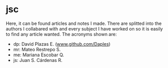 # jsc
Here, it can be found articles and notes I made. There are splitted into the authors I collabared with and every subject 
I have worked on so it is easily to find any article wanted. The acronyms shown are:

* dp: David Plazas E. (www.github.com/Daples)
* mr: Mateo Restrepo S.
* me: Mariana Escobar Q.
* js: Juan S. Cárdenas R.
